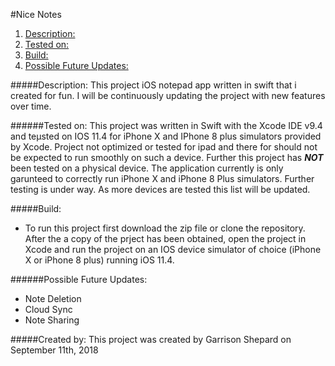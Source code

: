 #Nice Notes 

1. [Description:](#description:)
2. [Tested on:](#tested-on:)
3. [Build:](#build:)
4. [Possible Future Updates:](#possible-future-updates:)

#####Description:
This project iOS notepad app written in swift that i created for fun. 
I will be continuously updating the project with new features over time.  

######Tested on:
This project was written in Swift with the Xcode IDE  v9.4 and teµsted on IOS 11.4 for iPhone X and IPhone 8 plus simulators provided by Xcode. Project not optimized or tested for ipad and there for should not be expected to run smoothly on such a device. Further this project has ***NOT*** been tested on a physical device. The application currently is only garunteed to correctly  run iPhone X and iPhone 8 Plus simulators. Further testing is under way. As more devices are tested this list will be updated. 

#####Build:
- To run this project first  download the zip file or clone the repository. After the a copy of the prject has been obtained, open the project in Xcode and run the project on an IOS device simulator of choice (iPhone X or iPhone 8 plus) running iOS 11.4.  

######Possible Future Updates:
- Note Deletion 
- Cloud Sync
- Note Sharing 

#####Created by:
This project was created by Garrison Shepard on September 11th,  2018 

